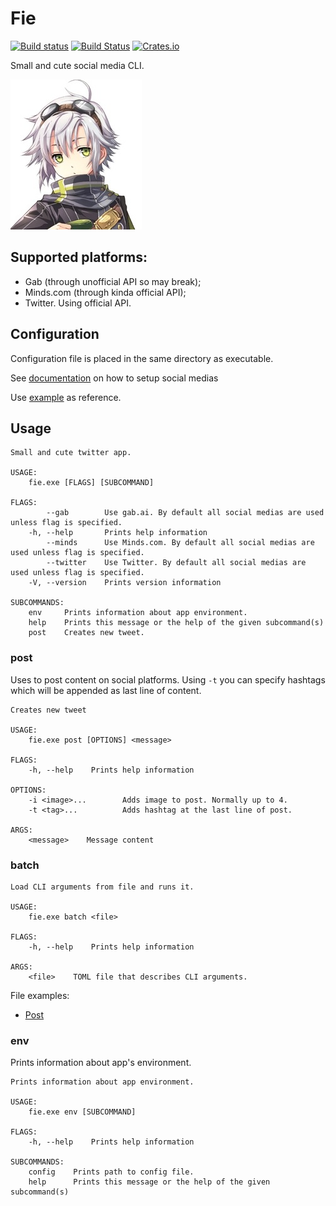 # Fie

[![Build status](https://ci.appveyor.com/api/projects/status/oc937oppd38x1y4y/branch/master?svg=true)](https://ci.appveyor.com/project/DoumanAsh/fie/branch/master)
[![Build Status](https://travis-ci.org/DoumanAsh/fie.svg?branch=master)](https://travis-ci.org/DoumanAsh/fie)
[![Crates.io](https://img.shields.io/crates/v/fie.svg)](https://crates.io/crates/fie)

Small and cute social media CLI.

![Icon](icon.jpg)

## Supported platforms:

* Gab (through unofficial API so may break);
* Minds.com (through kinda official API);
* Twitter. Using official API.

## Configuration

Configuration file is placed in the same directory as executable.

See [documentation](docs/configuration.md) on how to setup social medias

Use [example](fie.toml) as reference.

## Usage

```
Small and cute twitter app.

USAGE:
    fie.exe [FLAGS] [SUBCOMMAND]

FLAGS:
        --gab        Use gab.ai. By default all social medias are used unless flag is specified.
    -h, --help       Prints help information
        --minds      Use Minds.com. By default all social medias are used unless flag is specified.
        --twitter    Use Twitter. By default all social medias are used unless flag is specified.
    -V, --version    Prints version information

SUBCOMMANDS:
    env     Prints information about app environment.
    help    Prints this message or the help of the given subcommand(s)
    post    Creates new tweet.
```

### post

Uses to post content on social platforms.
Using `-t` you can specify hashtags which will be appended as last line of content.

```
Creates new tweet

USAGE:
    fie.exe post [OPTIONS] <message>

FLAGS:
    -h, --help    Prints help information

OPTIONS:
    -i <image>...        Adds image to post. Normally up to 4.
    -t <tag>...          Adds hashtag at the last line of post.

ARGS:
    <message>    Message content
```

### batch

```
Load CLI arguments from file and runs it.

USAGE:
    fie.exe batch <file>

FLAGS:
    -h, --help    Prints help information

ARGS:
    <file>    TOML file that describes CLI arguments.
```

File examples:
* [Post](fie_post.toml)

### env

Prints information about app's environment.

```
Prints information about app environment.

USAGE:
    fie.exe env [SUBCOMMAND]

FLAGS:
    -h, --help    Prints help information

SUBCOMMANDS:
    config    Prints path to config file.
    help      Prints this message or the help of the given subcommand(s)
```
